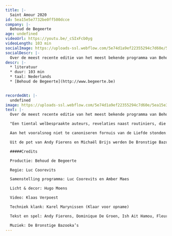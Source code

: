 ```yaml
---
title: |-
  Saint Amour 2020
id: 5ea15e5e7732be0ff500dcce
company: |-
  Behoud de Begeerte
age: undefined
videoUrl: https://youtu.be/_cSIxFcb0yg
videoLength: 103 min
socialImage: https://uploads-ssl.webflow.com/5e74d1a9ef22355294c7d60e/5ea15e32d0138e1c44cb89ee_Thumbnail_SA%202020.jpg
socialDescr: |-
  Over de meest recente editie van het meest bekende programma van Behoud de Begeerte schreef Het Nieuwsblad: “De liefde is een huis met vele kamers en de 26ste editie van het valentijnsprogramma Saint Amour verkent ze allemaal”, en zo is het maar net. "Een tiental welbespraakte auteurs, revelaties naast routiniers, die broederlijk naast elkaar de liefde bezingen: daarvoor smelt zelfs de grootste cynicus." (De Standaard) Aan het vooralsnog niet te canoniseren fornuis van de Liefde stonden: Andy Fierens, Dominique De Groen, Ish Ait Hamou, Fleur Pierets, Gaea Schoeters, Roderik Six, Jeroen Theunissen en Dimitri Verhulst. Sven Speybrouck speelde maître d’hôtel. Uit de pot van Andy Fierens en Michaël Brijs werden De Bronstige Bazooka’s opgelepeld, een koor van kant en kanonnen.
descr: |-
  * literatuur
  * duur: 103 min
  * taal: Nederlands
  * [Behoud de Begeerte](http://www.begeerte.be)

  ‍
recordedAt: |-
  undefined
image: https://uploads-ssl.webflow.com/5e74d1a9ef22355294c7d60e/5ea15e32d0138e1c44cb89ee_Thumbnail_SA%202020.jpg
text: |-
  Over de meest recente editie van het meest bekende programma van Behoud de Begeerte schreef Het Nieuwsblad:  “De liefde is een huis met vele kamers en de 26ste editie van het valentijnsprogramma Saint Amour verkent ze allemaal”, en zo is het maar net.

  "Een tiental welbespraakte auteurs, revelaties naast routiniers, die broederlijk naast elkaar de liefde bezingen: daarvoor smelt zelfs de grootste cynicus." (De Standaard)  

  Aan het vooralsnog niet te canoniseren fornuis van de Liefde stonden: Andy Fierens, Dominique De Groen, Ish Ait Hamou, Fleur Pierets, Gaea Schoeters, Roderik Six, Jeroen Theunissen en Dimitri Verhulst. Sven Speybrouck speelde maître d’hôtel.

  Uit de pot van Andy Fierens en Michaël Brijs werden De Bronstige Bazooka’s opgelepeld, een koor van kant en kanonnen.

  #####Credits

  Productie: Behoud de Begeerte

  Regie: Luc Coorevits

  Samenstelling programma: Luc Coorevits en Amber Maes

  Licht & decor: Hugo Moens

  Video: Klaas Verpoest

  Techniek klank: Karel Marynissen (Klaar voor opname)

  Tekst en spel: Andy Fierens, Dominique De Groen, Ish Ait Hamou, Fleur Pierets, Gaea Schoeters, Roderik Six, Jeroen Theunissen en Dimitri Verhulst.

  Muziek: De Bronstige Bazooka’s
---
```

